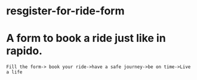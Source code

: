 # resgister-for-ride-form
# A form to book a ride just like in rapido.
    Fill the form-> book your ride->have a safe journey->be on time->Live a life
